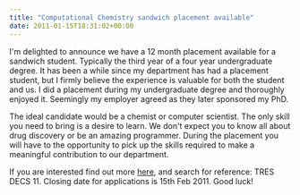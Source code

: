 ```yaml
---
title: "Computational Chemistry sandwich placement available"
date: 2011-01-15T18:31:02+00:00
---
```


I'm delighted to announce we have a 12 month placement available for a
sandwich student. Typically the third year of a four year undergraduate
degree. It has been a while since my department has had a placement
student, but I firmly believe the experience is valuable for both the
student and us. I did a placement during my undergraduate degree and
thoroughly enjoyed it. Seemingly my employer agreed as they later
sponsored my PhD.  
  
The ideal candidate would be a chemist or computer scientist. The only
skill you need to bring is a desire to learn. We don't expect you to
know all about drug discovery or be an amazing programmer. During the
placement you will have to the opportunity to pick up the
skills required to make a meaningful contribution to our department.  
  
If you are interested find out more
[here](http://www.ideas.astrazeneca.com/sandwich-and-summer-placements/),
and search for reference: TRES DECS 11. Closing date for applications is
15th Feb 2011. Good luck!

